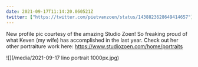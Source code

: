 ```yaml
---
date: 2021-09-17T11:14:20.060521Z
twitter: ["https://twitter.com/pietvanzoen/status/1438823628649414657"]
---
```

New profile pic courtesy of the amazing Studio Zoen! So freaking proud of what Keven (my wife) has accomplished in the last year. Check out her other portraiture work here: https://www.studiozoen.com/home/portraits

![](/media/2021-09-17 lino portrait 1000px.jpg)
